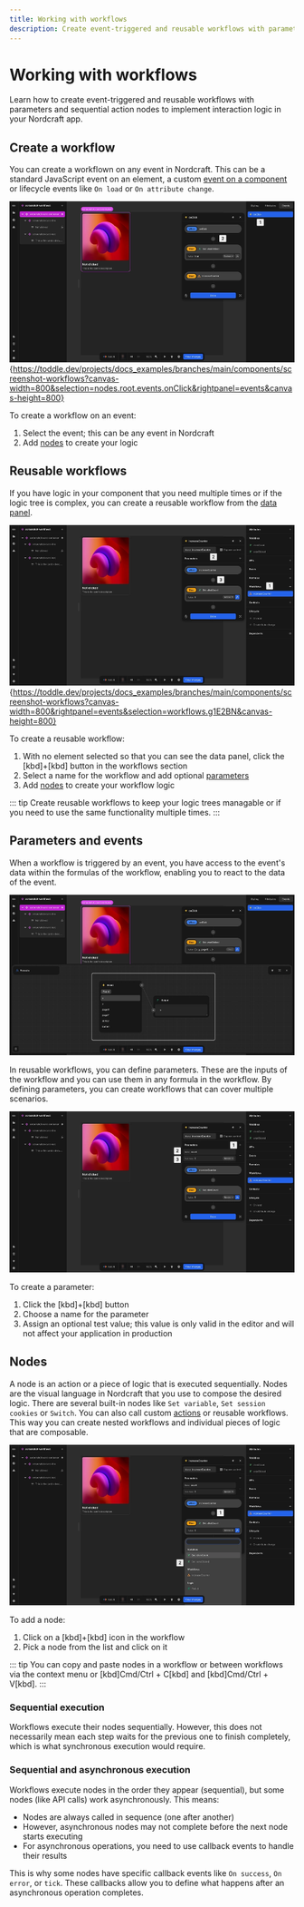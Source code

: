 ```yaml
---
title: Working with workflows
description: Create event-triggered and reusable workflows with parameters and sequential action nodes to implement interaction logic in your Nordcraft app.
---
```


# Working with workflows

Learn how to create event-triggered and reusable workflows with parameters and sequential action nodes to implement interaction logic in your Nordcraft app.

## Create a workflow

You can create a workflown on any event in Nordcraft. This can be a standard JavaScript event on an element, a custom [event on a component](/components/interface-and-lifecycle#setting-up-events) or lifecycle events like `On load` or `On attribute change`.

![Create a workflow|16/9](create-workflow-on-event.webp){https://toddle.dev/projects/docs_examples/branches/main/components/screenshot-workflows?canvas-width=800&selection=nodes.root.events.onClick&rightpanel=events&canvas-height=800}

To create a workflow on an event:

1. Select the event; this can be any event in Nordcraft
2. Add [nodes](#nodes) to create your logic

## Reusable workflows

If you have logic in your component that you need multiple times or if the logic tree is complex, you can create a reusable workflow from the [data panel](/the-editor/data-panel#workflows).

![Create reusable workflow|16/9](create-reusable-workflow.webp){https://toddle.dev/projects/docs_examples/branches/main/components/screenshot-workflows?canvas-width=800&rightpanel=events&selection=workflows.g1E2BN&canvas-height=800}

To create a reusable workflow:

1. With no element selected so that you can see the data panel, click the [kbd]+[kbd] button in the workflows section
2. Select a name for the workflow and add optional [parameters](#parameters-and-events)
3. Add [nodes](#nodes) to create your workflow logic

::: tip
Create reusable workflows to keep your logic trees managable or if you need to use the same functionality multiple times.
:::

## Parameters and events

When a workflow is triggered by an event, you have access to the event's data within the formulas of the workflow, enabling you to react to the data of the event.

![Use event data|16/9](workflow-event-data.webp)

In reusable workflows, you can define parameters. These are the inputs of the workflow and you can use them in any formula in the workflow. By defining parameters, you can create workflows that can cover multiple scenarios.

![Create parameters|16/9](workflow-parameters.webp)

To create a parameter:

1. Click the [kbd]+[kbd] button
2. Choose a name for the parameter
3. Assign an optional test value; this value is only valid in the editor and will not affect your application in production

## Nodes

A node is an action or a piece of logic that is executed sequentially. Nodes are the visual language in Nordcraft that you use to compose the desired logic. There are several built-in nodes like `Set variable`, `Set session cookies` or `Switch`. You can also call custom [actions](/actions/overview) or reusable workflows. This way you can create nested workflows and individual pieces of logic that are composable.

![Create nodes|16/9](create-workflow-node.webp)

To add a node:

1. Click on a [kbd]+[kbd] icon in the workflow
2. Pick a node from the list and click on it

::: tip
You can copy and paste nodes in a workflow or between workflows via the context menu or [kbd]Cmd/Ctrl + C[kbd] and [kbd]Cmd/Ctrl + V[kbd].
:::

### Sequential execution

Workflows execute their nodes sequentially. However, this does not necessarily mean each step waits for the previous one to finish completely, which is what synchronous execution would require.

### Sequential and asynchronous execution

Workflows execute nodes in the order they appear (sequential), but some nodes (like API calls) work asynchronously. This means:

- Nodes are always called in sequence (one after another)
- However, asynchronous nodes may not complete before the next node starts executing
- For asynchronous operations, you need to use callback events to handle their results

This is why some nodes have specific callback events like `On success`, `On error`, or `tick`. These callbacks allow you to define what happens after an asynchronous operation completes.
